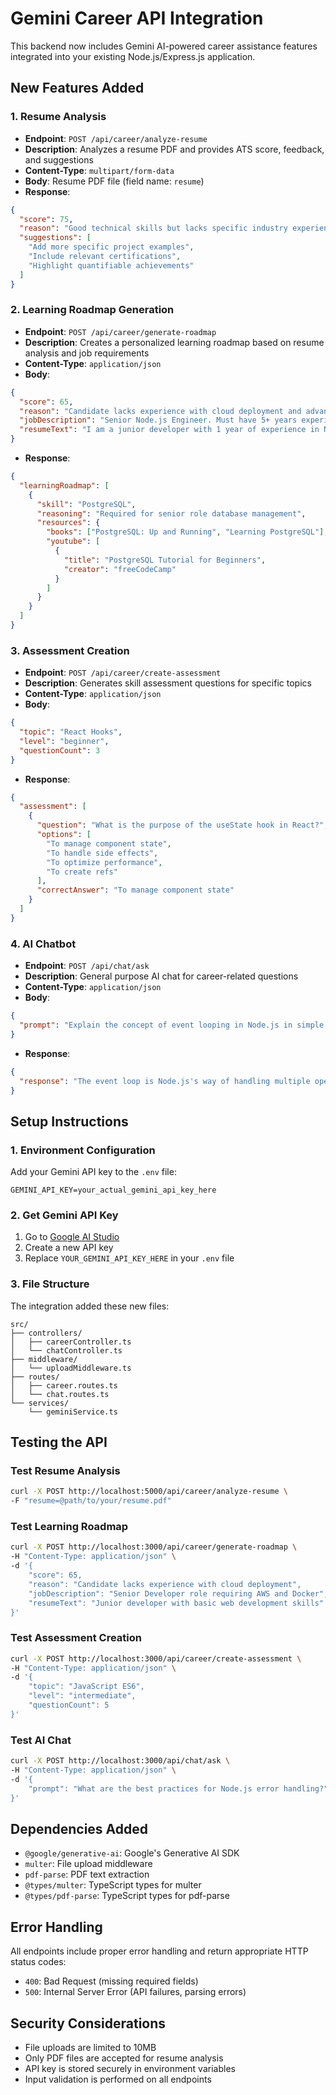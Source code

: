 # Gemini Career API Integration

This backend now includes Gemini AI-powered career assistance features integrated into your existing Node.js/Express.js application.

## New Features Added

### 1. Resume Analysis
- **Endpoint**: `POST /api/career/analyze-resume`
- **Description**: Analyzes a resume PDF and provides ATS score, feedback, and suggestions
- **Content-Type**: `multipart/form-data`
- **Body**: Resume PDF file (field name: `resume`)
- **Response**:
```json
{
  "score": 75,
  "reason": "Good technical skills but lacks specific industry experience",
  "suggestions": [
    "Add more specific project examples",
    "Include relevant certifications",
    "Highlight quantifiable achievements"
  ]
}
```

### 2. Learning Roadmap Generation
- **Endpoint**: `POST /api/career/generate-roadmap`
- **Description**: Creates a personalized learning roadmap based on resume analysis and job requirements
- **Content-Type**: `application/json`
- **Body**:
```json
{
  "score": 65,
  "reason": "Candidate lacks experience with cloud deployment and advanced database management",
  "jobDescription": "Senior Node.js Engineer. Must have 5+ years experience with Node.js, Express, PostgreSQL, and AWS deployment using CI/CD pipelines.",
  "resumeText": "I am a junior developer with 1 year of experience in Node.js and MongoDB."
}
```
- **Response**:
```json
{
  "learningRoadmap": [
    {
      "skill": "PostgreSQL",
      "reasoning": "Required for senior role database management",
      "resources": {
        "books": ["PostgreSQL: Up and Running", "Learning PostgreSQL"],
        "youtube": [
          {
            "title": "PostgreSQL Tutorial for Beginners",
            "creator": "freeCodeCamp"
          }
        ]
      }
    }
  ]
}
```

### 3. Assessment Creation
- **Endpoint**: `POST /api/career/create-assessment`
- **Description**: Generates skill assessment questions for specific topics
- **Content-Type**: `application/json`
- **Body**:
```json
{
  "topic": "React Hooks",
  "level": "beginner",
  "questionCount": 3
}
```
- **Response**:
```json
{
  "assessment": [
    {
      "question": "What is the purpose of the useState hook in React?",
      "options": [
        "To manage component state",
        "To handle side effects",
        "To optimize performance",
        "To create refs"
      ],
      "correctAnswer": "To manage component state"
    }
  ]
}
```

### 4. AI Chatbot
- **Endpoint**: `POST /api/chat/ask`
- **Description**: General purpose AI chat for career-related questions
- **Content-Type**: `application/json`
- **Body**:
```json
{
  "prompt": "Explain the concept of event looping in Node.js in simple terms."
}
```
- **Response**:
```json
{
  "response": "The event loop is Node.js's way of handling multiple operations..."
}
```

## Setup Instructions

### 1. Environment Configuration
Add your Gemini API key to the `.env` file:
```env
GEMINI_API_KEY=your_actual_gemini_api_key_here
```

### 2. Get Gemini API Key
1. Go to [Google AI Studio](https://aistudio.google.com/)
2. Create a new API key
3. Replace `YOUR_GEMINI_API_KEY_HERE` in your `.env` file

### 3. File Structure
The integration added these new files:
```
src/
├── controllers/
│   ├── careerController.ts
│   └── chatController.ts
├── middleware/
│   └── uploadMiddleware.ts
├── routes/
│   ├── career.routes.ts
│   └── chat.routes.ts
└── services/
    └── geminiService.ts
```

## Testing the API

### Test Resume Analysis
```bash
curl -X POST http://localhost:5000/api/career/analyze-resume \
-F "resume=@path/to/your/resume.pdf"
```

### Test Learning Roadmap
```bash
curl -X POST http://localhost:3000/api/career/generate-roadmap \
-H "Content-Type: application/json" \
-d '{
    "score": 65,
    "reason": "Candidate lacks experience with cloud deployment",
    "jobDescription": "Senior Developer role requiring AWS and Docker",
    "resumeText": "Junior developer with basic web development skills"
}'
```

### Test Assessment Creation
```bash
curl -X POST http://localhost:3000/api/career/create-assessment \
-H "Content-Type: application/json" \
-d '{
    "topic": "JavaScript ES6",
    "level": "intermediate",
    "questionCount": 5
}'
```

### Test AI Chat
```bash
curl -X POST http://localhost:3000/api/chat/ask \
-H "Content-Type: application/json" \
-d '{
    "prompt": "What are the best practices for Node.js error handling?"
}'
```

## Dependencies Added
- `@google/generative-ai`: Google's Generative AI SDK
- `multer`: File upload middleware
- `pdf-parse`: PDF text extraction
- `@types/multer`: TypeScript types for multer
- `@types/pdf-parse`: TypeScript types for pdf-parse

## Error Handling
All endpoints include proper error handling and return appropriate HTTP status codes:
- `400`: Bad Request (missing required fields)
- `500`: Internal Server Error (API failures, parsing errors)

## Security Considerations
- File uploads are limited to 10MB
- Only PDF files are accepted for resume analysis
- API key is stored securely in environment variables
- Input validation is performed on all endpoints